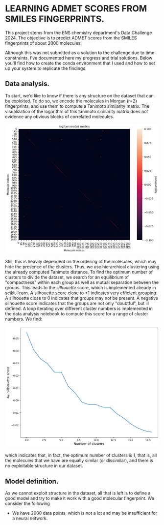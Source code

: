 # LEARNING ADMET SCORES FROM SMILES FINGERPRINTS.
This project stems from the ENS chemistry department's Data Challenge 2024. The objective is to predict ADMET scores from the SMILES fingerprints of about 2000 molecules. 

Although this was not submitted as a solution to the challenge due to time constraints, I've documented here my progress and trial solutions. Below you'll find how to create the conda environment that I used and how to set up your system to replicate the findings.

## Data analysis.
To start, we'd like to know if there is any structure on the dataset that can be exploited. To do so, we encode the molecules in Morgan (r=2) fingerprints, and use them to compute a Tanimoto similarity matrix. The visualization of the logarithm of this tanimoto similarity matrix does not evidence any obvious blocks of correlated molecules.

![Unclustered Tanimoto similarities](notebooks/tanimoto_nocluster.png)


Still, this is heavily dependent on the ordering of the molecules, which may hide the presence of the clusters. Thus, we use hierarchical clustering using the already computed Tanimoto distance. To find the optimum number of clusters to divide the dataset, we search for an equilibrium of "compactness" within each group as well as mutual separation between the groups. This leads to the *silhouette* score, which is implemented already in scikit-learn. A silhouette score close to +1 indicates very efficient grouping. A silhouette close to 0 indicates that groups may not be present. A negative silhouette score indicates that the groups are not only "doubtful", but ill defined. A loop iterating over different cluster numbers is implemented in the data analysis notebook to compute this score for a range of cluster numbers. We find:





![Silhouette vs k ](notebooks/silhouette_plot.png)

which indicates that, in fact, the optimum number of clusters is 1, that is, all the molecules that we have are equally similar (or dissimilar), and there is no exploitable structure in our dataset.


## Model definition.
As we cannot exploit structure in the dataset, all that is left is to define a good model and try to make it work with a good molecular fingerprint. We consider the following
- We have 2000 data points, which is not a lot and may be insufficient for a neural network.